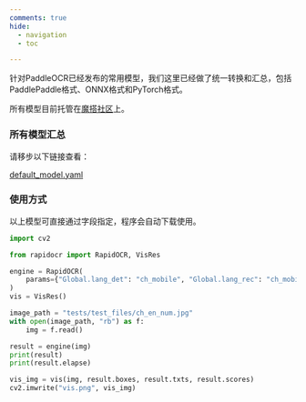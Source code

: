 ```yaml
---
comments: true
hide:
  - navigation
  - toc

---
```


针对PaddleOCR已经发布的常用模型，我们这里已经做了统一转换和汇总，包括PaddlePaddle格式、ONNX格式和PyTorch格式。

所有模型目前托管在[魔搭社区](https://www.modelscope.cn/models/RapidAI/RapidOCR/files)上。

### 所有模型汇总

请移步以下链接查看：

[default_model.yaml](https://github.com/RapidAI/RapidOCR/blob/a9bb7c1f44b6e00556ada90ac588f020d7637c4b/python/rapidocr/default_models.yaml)

### 使用方式

以上模型可直接通过字段指定，程序会自动下载使用。

```python linenums="1"
import cv2

from rapidocr import RapidOCR, VisRes

engine = RapidOCR(
    params={"Global.lang_det": "ch_mobile", "Global.lang_rec": "ch_mobile"}
)
vis = VisRes()

image_path = "tests/test_files/ch_en_num.jpg"
with open(image_path, "rb") as f:
    img = f.read()

result = engine(img)
print(result)
print(result.elapse)

vis_img = vis(img, result.boxes, result.txts, result.scores)
cv2.imwrite("vis.png", vis_img)
```
